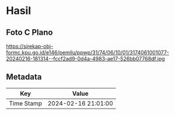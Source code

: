 # Hasil

## Foto C Plano

https://sirekap-obj-formc.kpu.go.id/e146/pemilu/ppwp/31/74/06/10/01/3174061001077-20240216-181314--fccf2ad9-0d4a-4983-ae17-526bb07768df.jpg


## Metadata

| Key        | Value               |
| ---------- | ------------------- |
| Time Stamp | 2024-02-16 21:01:00 |



